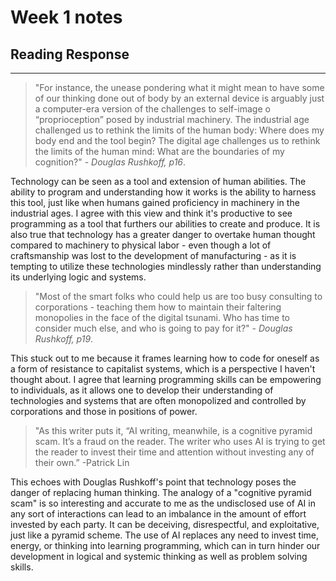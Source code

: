 # Week 1 notes
## Reading Response

---


> "For instance, the unease pondering what it might mean to have some of our thinking done out of body by an external device is arguably just a computer-era version of the challenges to self-image o “proprioception” posed by industrial machinery. The industrial age challenged us to rethink the limits of the human body: Where does my body end and the tool begin? The digital age challenges us to rethink the limits of the human mind: What are the boundaries of my cognition?" - *Douglas Rushkoff, p16*.

Technology can be seen as a tool and extension of human abilities. The ability to program and understanding how it works is the ability to harness this tool, just like when humans gained proficiency in machinery in the industrial ages. I agree with this view and think it's productive to see programming as a tool that furthers our abilities to create and produce. It is also true that technology has a greater danger to overtake human thought compared to machinery to physical labor - even though a lot of craftsmanship was lost to the development of manufacturing - as it is tempting to utilize these technologies mindlessly rather than understanding its underlying logic and systems.

> "Most of the smart folks who could help us are too busy consulting to corporations - teaching them how to maintain their faltering monopolies in the face of the digital tsunami. Who has time to consider much else, and who is going to pay for it?"  - *Douglas Rushkoff, p19*.

This stuck out to me because it frames learning how to code for oneself as a form of resistance to capitalist systems, which is a perspective I haven't thought about. I agree that learning programming skills can be empowering to individuals, as it allows one to develop their understanding of technologies and systems that are often monopolized and controlled by corporations and those in positions of power. 

> "As this writer puts it, “AI writing, meanwhile, is a cognitive pyramid scam. It’s a fraud on the reader. The writer who uses AI is trying to get the reader to invest their time and attention without investing any of their own.” -Patrick Lin

This echoes with Douglas Rushkoff's point that technology poses the danger of replacing human thinking. The analogy of a "cognitive pyramid scam" is so interesting and accurate to me as the undisclosed use of AI in any sort of interactions can lead to an imbalance in the amount of effort invested by each party. It can be deceiving, disrespectful, and exploitative, just like a pyramid scheme. The use of AI replaces any need to invest time, energy, or thinking into learning programming, which can in turn hinder our development in logical and systemic thinking as well as problem solving skills.

